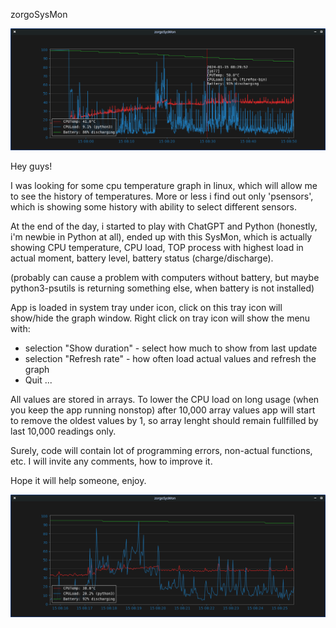 zorgoSysMon

![alt text](https://github.com/ZorgoSK/SysMon/blob/main/zorgoSysMon_2.png?raw=true)

Hey guys!

I was looking for some cpu temperature graph in linux, which will allow me to see the history of temperatures.
More or less i find out only 'psensors', which is showing some history with ability to select different sensors.

At the end of the day, i started to play with ChatGPT and Python (honestly, i'm newbie in Python at all), ended up
with this SysMon, which is actually showing CPU temperature, CPU load, TOP process with highest load in actual moment,
battery level, battery status (charge/discharge).

(probably can cause a problem with computers without battery, but maybe python3-psutils is returning something else, when
battery is not installed)

App is loaded in system tray under icon, click on this tray icon will show/hide the graph window.
Right click on tray icon will show the menu with:
  -  selection "Show duration" - select how much to show from last update
  -  selection "Refresh rate" - how often load actual values and refresh the graph
  -  Quit ...

All values are stored in arrays.
To lower the CPU load on long usage (when you keep the app running nonstop) after 10,000 array values app will start 
to remove the oldest values by 1, so array lenght should remain fullfilled by last 10,000 readings only.


Surely, code will contain lot of programming errors, non-actual functions, etc. I will invite any comments, how to improve it.

Hope it will help someone, enjoy.

![alt text](https://github.com/ZorgoSK/SysMon/blob/main/zorgoSysMon.png?raw=true)


